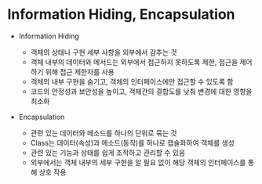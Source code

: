 # Information Hiding, Encapsulation

* Information Hiding
  * 객체의 상태나 구현 세부 사항을 외부에서 감추는 것
  * 객체 내부의 데이터와 메서드는 외부에서 접근하지 못하도록 제한, 접근을 제어하기 위해 접근 제한자를 사용
  * 객체의 내부 구현을 숨기고, 객체의 인터페이스에만 접근할 수 있도록 함
  * 코드의 안정성과 보안성을 높이고, 객체간의 결합도를 낮춰 변경에 대한 영향을 최소화



* Encapsulation
  * 관련 있는 데이터와 메소드를 하나의 단위로 묶는 것
  * Class는 데이터(속성)과 메소드(동작)를 하나로 캡슐화하여 객체를 생성
  * 관련 있는 기능과 상태를 쉽게 조작하고 관리할 수 있음
  * 외부에서는 객체 내부의 세부 구현을 알 필요 없이 해당 객체의 인터페이스를 통해 상호 작용
